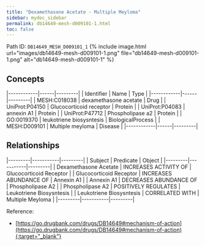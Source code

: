 ```yaml
---
title: "Dexamethasone Acetate - Multiple Meyloma"
sidebar: mydoc_sidebar
permalink: db14649-mesh-d009101-1.html
toc: false 
---
```



Path ID: `DB14649_MESH_D009101_1`
{% include image.html url="images/db14649-mesh-d009101-1.png" file="db14649-mesh-d009101-1.png" alt="db14649-mesh-d009101-1" %}

## Concepts

|------------|------|---------|
| Identifier | Name | Type    |
|------------|------|---------|
| MESH:C018038 | dexamethasone acetate | Drug |
| UniProt:P04150 | Glucocorticoid receptor | Protein |
| UniProt:P04083 | annexin A1 | Protein |
| UniProt:P47712 | Phospholipase a2 | Protein |
| GO:0019370 | leukotriene biosysntesis | BiologicalProcess |
| MESH:D009101 | Multiple meyloma | Disease |
|------------|------|---------|

## Relationships

|---------|-----------|---------|
| Subject | Predicate | Object  |
|---------|-----------|---------|
| Dexamethasone Acetate | INCREASES ACTIVITY OF | Glucocorticoid Receptor |
| Glucocorticoid Receptor | INCREASES ABUNDANCE OF | Annexin A1 |
| Annexin A1 | DECREASES ABUNDANCE OF | Phospholipase A2 |
| Phospholipase A2 | POSITIVELY REGULATES | Leukotriene Biosysntesis |
| Leukotriene Biosysntesis | CORRELATED WITH | Multiple Meyloma |
|---------|-----------|---------|

Reference:
  - [https://go.drugbank.com/drugs/DB14649#mechanism-of-action](https://go.drugbank.com/drugs/DB14649#mechanism-of-action){:target="_blank"}